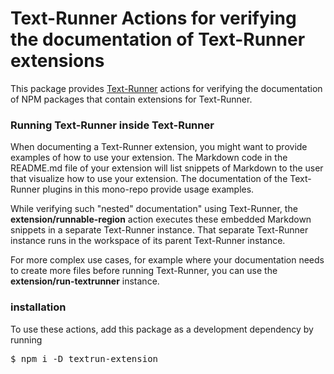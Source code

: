 # Text-Runner Actions for verifying the documentation of Text-Runner extensions

This package provides [Text-Runner](https://github.com/kevgo/text-runner)
actions for verifying the documentation of NPM packages that contain extensions
for Text-Runner.

### Running Text-Runner inside Text-Runner

When documenting a Text-Runner extension, you might want to provide examples of
how to use your extension. The Markdown code in the README.md file of your
extension will list snippets of Markdown to the user that visualize how to use
your extension. The documentation of the Text-Runner plugins in this mono-repo
provide usage examples.

While verifying such "nested" documentation" using Text-Runner, the
<b type="action/name-full">extension/runnable-region</b> action executes these
embedded Markdown snippets in a separate Text-Runner instance. That separate
Text-Runner instance runs in the workspace of its parent Text-Runner instance.

For more complex use cases, for example where your documentation needs to create
more files before running Text-Runner, you can use the
<b type="action/name-full">extension/run-textrunner</b> instance.

### installation

To use these actions, add this package as a development dependency by running

<pre type="npm/install">
$ npm i -D textrun-extension
</pre>
